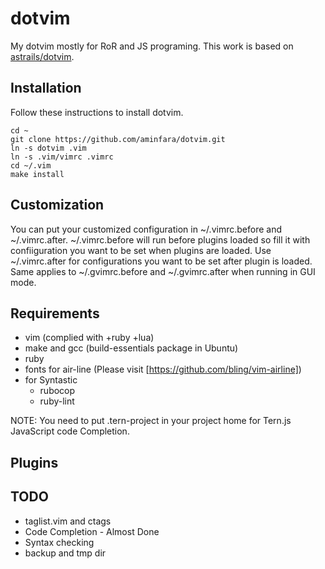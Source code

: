 # dotvim
My dotvim mostly for RoR and JS programing. This work is based on [astrails/dotvim](https://github.com/astrails/dotvim).

## Installation
Follow these instructions to install dotvim.

```Shell
cd ~
git clone https://github.com/aminfara/dotvim.git
ln -s dotvim .vim
ln -s .vim/vimrc .vimrc
cd ~/.vim
make install
```
## Customization
You can put your customized configuration in ~/.vimrc.before and ~/.vimrc.after. ~/.vimrc.before will run before plugins loaded so fill it with confiiguration you want to be set when plugins are loaded. Use ~/.vimrc.after for configurations you want to be set after plugin is loaded. Same applies to ~/.gvimrc.before and ~/.gvimrc.after when running in GUI mode.

## Requirements
* vim (complied with +ruby +lua)
* make and gcc (build-essentials package in Ubuntu)
* ruby
* fonts for air-line (Please visit [https://github.com/bling/vim-airline])
* for Syntastic
  * rubocop
  * ruby-lint

NOTE: You need to put .tern-project in your project home for Tern.js JavaScript code Completion.

## Plugins

## TODO
* taglist.vim and ctags
* Code Completion - Almost Done
* Syntax checking
* backup and tmp dir

